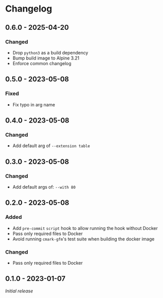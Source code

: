 # Changelog

## 0.6.0 - 2025-04-20

### Changed

  - Drop `python3` as a build dependency
  - Bump build image to Alpine 3.21
  - Enforce common changelog

## 0.5.0 - 2023-05-08

### Fixed

  - Fix typo in arg name

## 0.4.0 - 2023-05-08

### Changed

  - Add default arg of `--extension table`

## 0.3.0 - 2023-05-08

### Changed

  - Add default args of: `--with 80`

## 0.2.0 - 2023-05-08

### Added

  - Add `pre-commit` `script` hook to allow running the hook without Docker
  - Pass only required files to Docker
  - Avoid running `cmark-gfm`'s test suite when building the docker image

### Changed

  - Pass only required files to Docker

## 0.1.0 - 2023-01-07

*Initial release*
